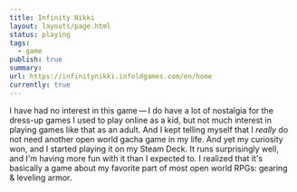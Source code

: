 ```yaml
---
title: Infinity Nikki
layout: layouts/page.html
status: playing
tags:
  - game
publish: true
summary: 
url: https://infinitynikki.infoldgames.com/en/home
currently: true
---
```

I have had no interest in this game — I do have a lot of nostalgia for the dress-up games I used to play online as a kid, but not much interest in playing games like that as an adult. And I kept telling myself that I *really* do not need another open world gacha game in my life. And yet my curiosity won, and I started playing it on my Steam Deck. It runs surprisingly well, and I'm having more fun with it than I expected to. I realized that it's basically a game about my favorite part of most open world RPGs: gearing & leveling armor.
